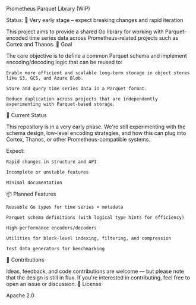 Prometheus Parquet Library (WIP)

Status: 🚧 Very early stage – expect breaking changes and rapid iteration

This project aims to provide a shared Go library for working with Parquet-encoded time series data across Prometheus-related projects such as Cortex and Thanos.
📌 Goal

The core objective is to define a common Parquet schema and implement encoding/decoding logic that can be reused to:

    Enable more efficient and scalable long-term storage in object stores like S3, GCS, and Azure Blob.

    Store and query time series data in a Parquet format.

    Reduce duplication across projects that are independently experimenting with Parquet-based storage.

🔬 Current Status

This repository is in a very early phase. We're still experimenting with the schema design, low-level encoding strategies, and how this can plug into Cortex, Thanos, or other Prometheus-compatible systems.

Expect:

    Rapid changes in structure and API

    Incomplete or unstable features

    Minimal documentation

📦 Planned Features

    Reusable Go types for time series + metadata

    Parquet schema definitions (with logical type hints for efficiency)

    High-performance encoders/decoders

    Utilities for block-level indexing, filtering, and compression

    Test data generators for benchmarking

🤝 Contributions

Ideas, feedback, and code contributions are welcome — but please note that the design is still in flux. If you're interested in contributing, feel free to open an issue or discussion.
📄 License

Apache 2.0